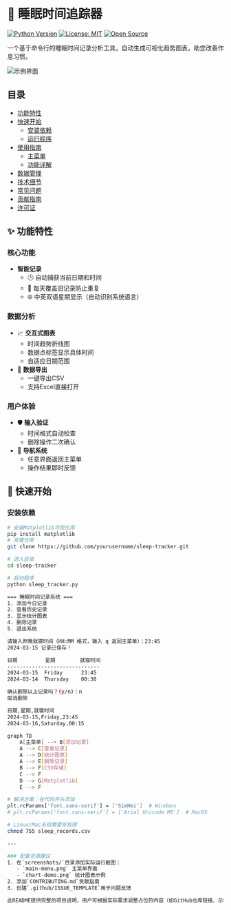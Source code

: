# 🌙 睡眠时间追踪器

[![Python Version](https://img.shields.io/badge/Python-3.7%2B-blue)](https://www.python.org/)
[![License: MIT](https://img.shields.io/badge/License-MIT-green)](LICENSE)
[![Open Source](https://badges.frapsoft.com/os/v1/open-source.svg?v=103)](https://github.com/yourusername/sleep-tracker/)

一个基于命令行的睡眠时间记录分析工具，自动生成可视化趋势图表，助您改善作息习惯。

![示例界面](https://via.placeholder.com/800x400.png/2c7bb6/ffffff?text=Sleep+Tracker+Demo)

## 目录
- [功能特性](#✨-功能特性)
- [快速开始](#🚀-快速开始)
  - [安装依赖](#安装依赖)
  - [运行程序](#运行程序)
- [使用指南](#📖-使用指南)
  - [主菜单](#主菜单导航)
  - [功能详解](#功能详解)
- [数据管理](#🔧-数据管理)
- [技术细节](#⚙️-技术细节)
- [常见问题](#❓-常见问题)
- [贡献指南](#👥-贡献指南)
- [许可证](#📄-许可证)

## ✨ 功能特性

### 核心功能
- **智能记录**
  - 🕒 自动捕获当前日期和时间
  - 📅 每天覆盖旧记录防止重复
  - 🌐 中英双语星期显示（自动识别系统语言）

### 数据分析
- 📈 **交互式图表**
  - 时间趋势折线图
  - 数据点标签显示具体时间
  - 自适应日期范围
- 📁 **数据导出**
  - 一键导出CSV
  - 支持Excel直接打开

### 用户体验
- 🛡 **输入验证**
  - 时间格式自动检查
  - 删除操作二次确认
- 🔄 **导航系统**
  - 任意界面返回主菜单
  - 操作结果即时反馈

## 🚀 快速开始

### 安装依赖
```bash
# 安装Matplotlib可视化库
pip install matplotlib
# 克隆仓库
git clone https://github.com/yourusername/sleep-tracker.git

# 进入目录
cd sleep-tracker

# 启动程序
python sleep_tracker.py

=== 睡眠时间记录系统 ===
1. 添加今日记录
2. 查看历史记录
3. 显示统计图表
4. 删除记录
5. 退出系统

请输入昨晚就寝时间（HH:MM 格式，输入 q 返回主菜单）：23:45
2024-03-15 记录已保存！

日期         星期        就寝时间
------------------------------
2024-03-15  Friday      23:45
2024-03-14  Thursday    00:30

确认删除以上记录吗？(y/n)：n
取消删除

日期,星期,就寝时间
2024-03-15,Friday,23:45
2024-03-16,Saturday,00:15

graph TD
    A[主菜单] --> B[添加记录]
    A --> C[查看记录]
    A --> D[统计图表]
    A --> E[删除记录]
    B --> F[CSV存储]
    C --> F
    D --> G[Matplotlib]
    E --> F

# 解决方案：在代码开头添加
plt.rcParams['font.sans-serif'] = ['SimHei']  # Windows
# plt.rcParams['font.sans-serif'] = ['Arial Unicode MS']  # MacOS

# Linux/Mac系统需要写权限
chmod 755 sleep_records.csv

---

### 配套资源建议
1. 在`screenshots/`目录添加实际运行截图：
   - `main-menu.png` 主菜单界面
   - `chart-demo.png` 统计图表示例
2. 添加`CONTRIBUTING.md`贡献指南
3. 创建`.github/ISSUE_TEMPLATE`用于问题反馈

此README提供完整的项目说明，用户可根据实际需求调整占位符内容（如GitHub仓库链接、示例图片等）。
